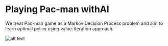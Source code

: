 # Playing Pac-man withAI
We treat Pac-man game as a Markov Decision Process problem and aim to learn optimal policy using value-iteration approach.

![alt text](https://www.google.com/url?sa=i&rct=j&q=&esrc=s&source=imgres&cd=&cad=rja&uact=8&ved=0ahUKEwj-2pix5N3TAhWLY1AKHWy9AlsQjRwIBw&url=https%3A%2F%2Fwww.youtube.com%2Fwatch%3Fv%3DAKzZyAFqUNM&psig=AFQjCNGFwNtR_rjlgi-_K1bh-2KjSJxIUA&ust=1494246569352906)
